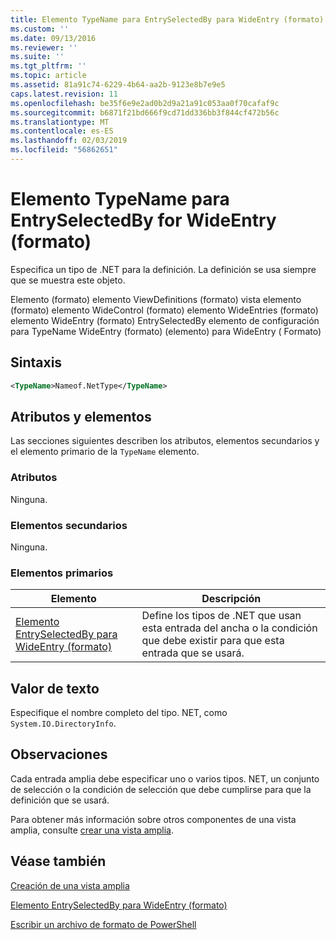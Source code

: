 ```yaml
---
title: Elemento TypeName para EntrySelectedBy para WideEntry (formato) | Microsoft Docs
ms.custom: ''
ms.date: 09/13/2016
ms.reviewer: ''
ms.suite: ''
ms.tgt_pltfrm: ''
ms.topic: article
ms.assetid: 81a91c74-6229-4b64-aa2b-9123e8b7e9e5
caps.latest.revision: 11
ms.openlocfilehash: be35f6e9e2ad0b2d9a21a91c053aa0f70cafaf9c
ms.sourcegitcommit: b6871f21bd666f9cd71dd336bb3f844cf472b56c
ms.translationtype: MT
ms.contentlocale: es-ES
ms.lasthandoff: 02/03/2019
ms.locfileid: "56862651"
---
```

# <a name="typename-element-for-entryselectedby-for-wideentry-format"></a>Elemento TypeName para EntrySelectedBy for WideEntry (formato)

Especifica un tipo de .NET para la definición. La definición se usa siempre que se muestra este objeto.

Elemento (formato) elemento ViewDefinitions (formato) vista elemento (formato) elemento WideControl (formato) elemento WideEntries (formato) elemento WideEntry (formato) EntrySelectedBy elemento de configuración para TypeName WideEntry (formato) (elemento) para WideEntry ( Formato)

## <a name="syntax"></a>Sintaxis

```xml
<TypeName>Nameof.NetType</TypeName>
```

## <a name="attributes-and-elements"></a>Atributos y elementos

Las secciones siguientes describen los atributos, elementos secundarios y el elemento primario de la `TypeName` elemento.

### <a name="attributes"></a>Atributos

Ninguna.

### <a name="child-elements"></a>Elementos secundarios

Ninguna.

### <a name="parent-elements"></a>Elementos primarios

|Elemento|Descripción|
|-------------|-----------------|
|[Elemento EntrySelectedBy para WideEntry (formato)](./entryselectedby-element-for-wideentry-format.md)|Define los tipos de .NET que usan esta entrada del ancha o la condición que debe existir para que esta entrada que se usará.|

## <a name="text-value"></a>Valor de texto

Especifique el nombre completo del tipo. NET, como `System.IO.DirectoryInfo`.

## <a name="remarks"></a>Observaciones

Cada entrada amplia debe especificar uno o varios tipos. NET, un conjunto de selección o la condición de selección que debe cumplirse para que la definición que se usará.

Para obtener más información sobre otros componentes de una vista amplia, consulte [crear una vista amplia](./creating-a-wide-view.md).

## <a name="see-also"></a>Véase también

[Creación de una vista amplia](./creating-a-wide-view.md)

[Elemento EntrySelectedBy para WideEntry (formato)](./entryselectedby-element-for-wideentry-format.md)

[Escribir un archivo de formato de PowerShell](./writing-a-powershell-formatting-file.md)
